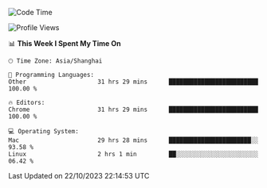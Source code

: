 <!--START_SECTION:waka-->
![Code Time](http://img.shields.io/badge/Code%20Time-1%2C437%20hrs%2053%20mins-blue)

![Profile Views](http://img.shields.io/badge/Profile%20Views-0-blue)

📊 **This Week I Spent My Time On** 

```text
🕑︎ Time Zone: Asia/Shanghai

💬 Programming Languages: 
Other                    31 hrs 29 mins      █████████████████████████   100.00 % 

🔥 Editors: 
Chrome                   31 hrs 29 mins      █████████████████████████   100.00 % 

💻 Operating System: 
Mac                      29 hrs 28 mins      ███████████████████████░░   93.58 % 
Linux                    2 hrs 1 min         ██░░░░░░░░░░░░░░░░░░░░░░░   06.42 % 
```


 Last Updated on 22/10/2023 22:14:53 UTC
<!--END_SECTION:waka-->